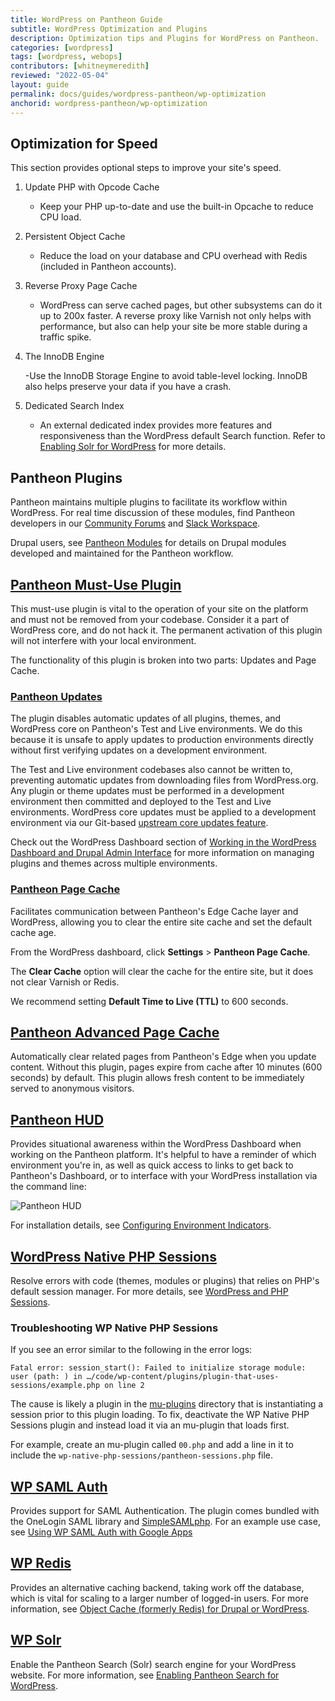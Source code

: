 ```yaml
---
title: WordPress on Pantheon Guide
subtitle: WordPress Optimization and Plugins
description: Optimization tips and Plugins for WordPress on Pantheon.
categories: [wordpress]
tags: [wordpress, webops]
contributors: [whitneymeredith]
reviewed: "2022-05-04"
layout: guide
permalink: docs/guides/wordpress-pantheon/wp-optimization
anchorid: wordpress-pantheon/wp-optimization
---
```


## Optimization for Speed

This section provides optional steps to improve your site's speed.

1. Update PHP with Opcode Cache

    - Keep your PHP up-to-date and use the built-in Opcache to reduce CPU load.

2. Persistent Object Cache

    - Reduce the load on your database and CPU overhead with Redis (included in Pantheon accounts).

3. Reverse Proxy Page Cache

    - WordPress can serve cached pages, but other subsystems can do it up to 200x faster. A reverse proxy like Varnish not only helps with performance, but also can help your site be more stable during a traffic spike.

1. The InnoDB Engine

    -Use the InnoDB Storage Engine to avoid table-level locking. InnoDB also helps preserve your data if you have a crash.

1. Dedicated Search Index

    - An external dedicated index provides more features and responsiveness than the WordPress default Search function. Refer to [Enabling Solr for WordPress](/wordpress-solr) for more details.

## Pantheon Plugins

Pantheon maintains multiple plugins to facilitate its workflow within WordPress. For real time discussion of these modules, find Pantheon developers in our [Community Forums](https://discuss.pantheon.io/) and [Slack Workspace](https://slackin.pantheon.io/).

<Alert title="Note" type="info">

Drupal users, see [Pantheon Modules](/modules) for details on Drupal modules developed and maintained for the Pantheon workflow.

</Alert>

## [Pantheon Must-Use Plugin](https://github.com/pantheon-systems/WordPress/tree/master/wp-content/mu-plugins/pantheon)

This must-use plugin is vital to the operation of your site on the platform and must not be removed from your codebase. Consider it a part of WordPress core, and do not hack it. The permanent activation of this plugin will not interfere with your local environment.

The functionality of this plugin is broken into two parts: Updates and Page Cache.

### [Pantheon Updates](https://github.com/pantheon-systems/WordPress/tree/master/wp-content/mu-plugins/pantheon/pantheon-updates.php)

The plugin disables automatic updates of all plugins, themes, and WordPress core on Pantheon's Test and Live environments. We do this because it is unsafe to apply updates to production environments directly without first verifying updates on a development environment.

The Test and Live environment codebases also cannot be written to, preventing automatic updates from downloading files from WordPress.org. Any plugin or theme updates must be performed in a development environment then committed and deployed to the Test and Live environments. WordPress core updates must be applied to a development environment via our Git-based [upstream core updates feature](/core-updates).

Check out the WordPress Dashboard section of [Working in the WordPress Dashboard and Drupal Admin Interface](/cms-admin#wordpress-dashboard) for more information on managing plugins and themes across multiple environments.

### [Pantheon Page Cache](https://github.com/pantheon-systems/WordPress/blob/default/wp-content/mu-plugins/pantheon/pantheon-page-cache.php)

Facilitates communication between Pantheon's Edge Cache layer and WordPress, allowing you to clear the entire site cache and set the default cache age.

From the WordPress dashboard, click **Settings** > **Pantheon Page Cache**.

The **Clear Cache** option will clear the cache for the entire site, but it does not clear Varnish or Redis.

We recommend setting **Default Time to Live (TTL)** to 600 seconds.

## [Pantheon Advanced Page Cache](https://wordpress.org/plugins/pantheon-advanced-page-cache)

Automatically clear related pages from Pantheon's Edge when you update content. Without this plugin, pages expire from cache after 10 minutes (600 seconds) by default. This plugin allows fresh content to be immediately served to anonymous visitors.

## [Pantheon HUD](https://wordpress.org/plugins/pantheon-hud)

Provides situational awareness within the WordPress Dashboard when working on the Pantheon platform. It's helpful to have a reminder of which environment you're in, as well as quick access to links to get back to Pantheon's Dashboard, or to interface with your WordPress installation via the command line:

![Pantheon HUD](../images/pantheon-hud.png)

For installation details, see [Configuring Environment Indicators](/environment-indicator).

## [WordPress Native PHP Sessions](https://wordpress.org/plugins/wp-native-php-sessions)

Resolve errors with code (themes, modules or plugins) that relies on PHP's default session manager. For more details, see [WordPress and PHP Sessions](/wordpress-sessions/#troubleshooting-session-errors).

### Troubleshooting WP Native PHP Sessions

If you see an error similar to the following in the error logs:

```none
Fatal error: session_start(): Failed to initialize storage module: user (path: ) in …/code/wp-content/plugins/plugin-that-uses-sessions/example.php on line 2
```

The cause is likely a plugin in the [mu-plugins](/mu-plugin) directory that is instantiating a session prior to this plugin loading. To fix, deactivate the WP Native PHP Sessions plugin and instead load it via an mu-plugin that loads first.

For example, create an mu-plugin called `00.php` and add a line in it to include the `wp-native-php-sessions/pantheon-sessions.php` file.

## [WP SAML Auth](https://wordpress.org/plugins/wp-saml-auth/)

Provides support for SAML Authentication. The plugin comes bundled with the OneLogin SAML library and [SimpleSAMLphp](https://simplesamlphp.org/). For an example use case, see [Using WP SAML Auth with Google Apps](/guides/wordpress-google-sso)

## [WP Redis](https://wordpress.org/plugins/wp-redis)

Provides an alternative caching backend, taking work off the database, which is vital for scaling to a larger number of logged-in users. For more information, see [Object Cache (formerly Redis) for Drupal or WordPress](/object-cache).

## [WP Solr](https://wordpress.org/plugins/solr-power/)

Enable the Pantheon Search (Solr) search engine for your WordPress website. For more information, see [Enabling Pantheon Search for WordPress](/wordpress-solr).
